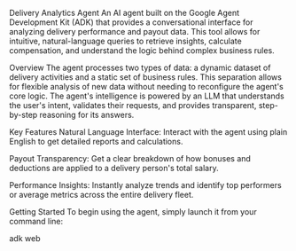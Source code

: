 Delivery Analytics Agent
An AI agent built on the Google Agent Development Kit (ADK) that provides a conversational interface for analyzing delivery performance and payout data. This tool allows for intuitive, natural-language queries to retrieve insights, calculate compensation, and understand the logic behind complex business rules.

Overview
The agent processes two types of data: a dynamic dataset of delivery activities and a static set of business rules. This separation allows for flexible analysis of new data without needing to reconfigure the agent's core logic. The agent's intelligence is powered by an LLM that understands the user's intent, validates their requests, and provides transparent, step-by-step reasoning for its answers.

Key Features
Natural Language Interface: Interact with the agent using plain English to get detailed reports and calculations.

Payout Transparency: Get a clear breakdown of how bonuses and deductions are applied to a delivery person's total salary.

Performance Insights: Instantly analyze trends and identify top performers or average metrics across the entire delivery fleet.

Getting Started
To begin using the agent, simply launch it from your command line:

adk web
